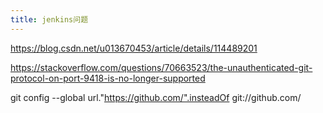 ```yaml
---
title: jenkins问题
---
```


https://blog.csdn.net/u013670453/article/details/114489201

https://stackoverflow.com/questions/70663523/the-unauthenticated-git-protocol-on-port-9418-is-no-longer-supported


git config --global url."https://github.com/".insteadOf git://github.com/



